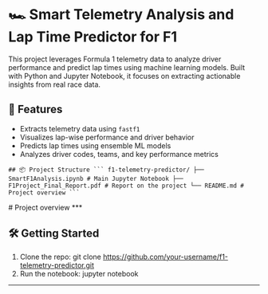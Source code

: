 # 🏎️ Smart Telemetry Analysis and Lap Time Predictor for F1

This project leverages Formula 1 telemetry data to analyze driver performance and predict lap times using machine learning models. Built with Python and Jupyter Notebook, it focuses on extracting actionable insights from real race data.


## 🚀 Features

- Extracts telemetry data using `fastf1`
- Visualizes lap-wise performance and driver behavior
- Predicts lap times using ensemble ML models
- Analyzes driver codes, teams, and key performance metrics


<pre><code>## 📦 Project Structure ``` f1-telemetry-predictor/ ├── SmartF1Analysis.ipynb # Main Jupyter Notebook ├── F1Project_Final_Report.pdf # Report on the project └── README.md # Project overview ``` </code></pre>                     # Project overview ***

## 🛠️ Getting Started

1. Clone the repo: git clone https://github.com/your-username/f1-telemetry-predictor.git
2. Run the notebook: jupyter notebook

---
